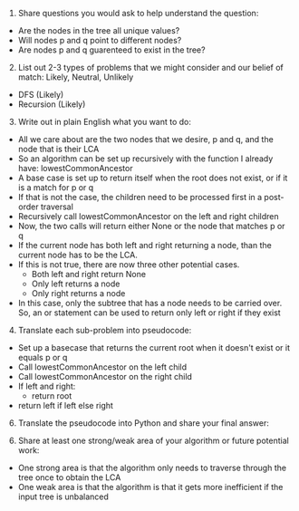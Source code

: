 1. Share questions you would ask to help understand the question:
- Are the nodes in the tree all unique values?
- Will nodes p and q point to different nodes?
- Are nodes p and q guarenteed to exist in the tree?

2. List out 2-3 types of problems that we might consider and our belief of match: Likely, Neutral, Unlikely
- DFS (Likely)
- Recursion (Likely)

3. Write out in plain English what you want to do: 
- All we care about are the two nodes that we desire, p and q, and the node that is their LCA
- So an algorithm can be set up recursively with the function I already have: lowestCommonAncestor
- A base case is set up to return itself when the root does not exist, or if it is a match for p or q 
- If that is not the case, the children need to be processed first in a post-order traversal 
- Recursively call lowestCommonAncestor on the left and right children 
- Now, the two calls will return either None or the node that matches p or q 
- If the current node has both left and right returning a node, than the current node has to be the LCA. 
- If this is not true, there are now three other potential cases. 
    - Both left and right return None
    - Only left returns a node
    - Only right returns a node
- In this case, only the subtree that has a node needs to be carried over. So, an or statement can be used to return only left or right if they exist 

4. Translate each sub-problem into pseudocode:
- Set up a basecase that returns the current root when it doesn't exist or it equals p or q
- Call lowestCommonAncestor on the left child 
- Call lowestCommonAncestor on the right child
- If left and right:
    - return root 
- return left if left else right 

6. Translate the pseudocode into Python and share your final answer:
  <!-- class Solution:
    def lowestCommonAncestor(self, root: 'TreeNode', p: 'TreeNode', q: 'TreeNode') -> 'TreeNode':
        if not root or root == p or root == q:
            return root
        left = self.lowestCommonAncestor(root.left, p, q)
        right = self.lowestCommonAncestor(root.right, p, q)

        if left and right:
            return root
        return left if left else right -->

6. Share at least one strong/weak area of your algorithm or future potential work:
- One strong area is that the algorithm only needs to traverse through the tree once to obtain the LCA
- One weak area is that the algorithm is that it gets more inefficient if the input tree is unbalanced  